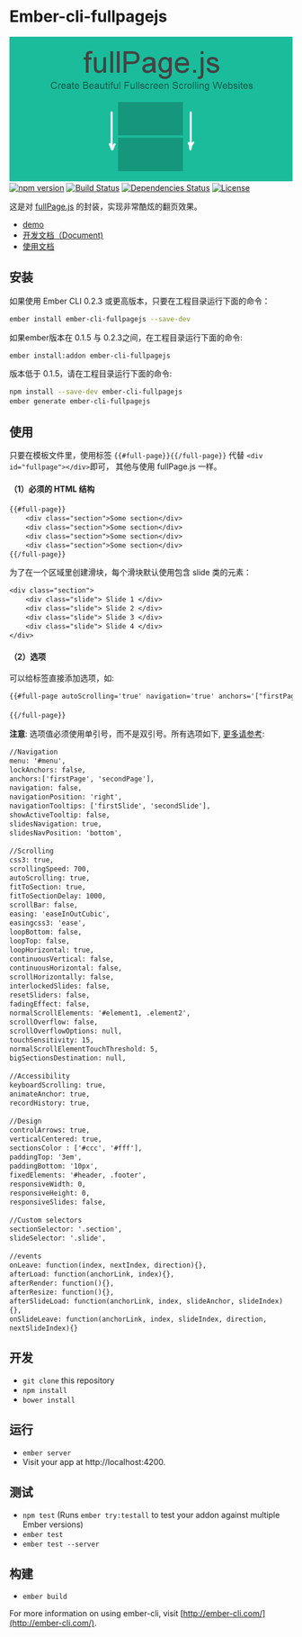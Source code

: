 # Ember-cli-fullpagejs

![intro.png](./tests/dummy/public/imgs/intro.png)
[![npm version](https://badge.fury.io/js/ember-cli-fullpagejs.svg)](https://badge.fury.io/js/ember-cli-fullpagejs)
[![Build Status](https://travis-ci.org/imfly/ember-cli-fullpagejs.png?branch=master)](https://travis-ci.org/imfly/ember-cli-fullpagejs)
[![Dependencies Status](https://david-dm.org/imfly/ember-cli-fullpagejs.svg)](https://david-dm.org/imfly/ember-cli-fullpagejs)
[![License](http://img.shields.io/badge/License-MIT-blue.svg)](http://opensource.org/licenses/MIT)

这是对 [fullPage.js](https://github.com/alvarotrigo/fullPage.js) 的封装，实现非常酷炫的翻页效果。

* [demo](http://ebookchain.org)
* [开发文档（Document)]()
* [使用文档](./README_zh_CN.md)

## 安装

如果使用 Ember CLI 0.2.3 或更高版本，只要在工程目录运行下面的命令：

```bash
ember install ember-cli-fullpagejs --save-dev
```

如果ember版本在 0.1.5 与 0.2.3之间，在工程目录运行下面的命令:

```bash
ember install:addon ember-cli-fullpagejs
```

版本低于 0.1.5，请在工程目录运行下面的命令:

```bash
npm install --save-dev ember-cli-fullpagejs
ember generate ember-cli-fullpagejs
```

## 使用

只要在模板文件里，使用标签 `{{#full-page}}{{/full-page}}` 代替 `<div id="fullpage"></div>`即可， 其他与使用 fullPage.js 一样。

#### （1）**必须的 HTML 结构**

```
{{#full-page}}
    <div class="section">Some section</div>
    <div class="section">Some section</div>
    <div class="section">Some section</div>
    <div class="section">Some section</div>
{{/full-page}}
```

为了在一个区域里创建滑块，每个滑块默认使用包含 slide 类的元素：

```
<div class="section">
    <div class="slide"> Slide 1 </div>
    <div class="slide"> Slide 2 </div>
    <div class="slide"> Slide 3 </div>
    <div class="slide"> Slide 4 </div>
</div>
```

#### （2）**选项**

可以给标签直接添加选项，如:

```html
{{#full-page autoScrolling='true' navigation='true' anchors='["firstPage", "secondPage"]' }}

{{/full-page}}
```

**注意**: 选项值必须使用单引号，而不是双引号。所有选项如下, [更多请参考](https://github.com/alvarotrigo/fullPage.js#options):

```
//Navigation
menu: '#menu',
lockAnchors: false,
anchors:['firstPage', 'secondPage'],
navigation: false,
navigationPosition: 'right',
navigationTooltips: ['firstSlide', 'secondSlide'],
showActiveTooltip: false,
slidesNavigation: true,
slidesNavPosition: 'bottom',

//Scrolling
css3: true,
scrollingSpeed: 700,
autoScrolling: true,
fitToSection: true,
fitToSectionDelay: 1000,
scrollBar: false,
easing: 'easeInOutCubic',
easingcss3: 'ease',
loopBottom: false,
loopTop: false,
loopHorizontal: true,
continuousVertical: false,
continuousHorizontal: false,
scrollHorizontally: false,
interlockedSlides: false,
resetSliders: false,
fadingEffect: false,
normalScrollElements: '#element1, .element2',
scrollOverflow: false,
scrollOverflowOptions: null,
touchSensitivity: 15,
normalScrollElementTouchThreshold: 5,
bigSectionsDestination: null,

//Accessibility
keyboardScrolling: true,
animateAnchor: true,
recordHistory: true,

//Design
controlArrows: true,
verticalCentered: true,
sectionsColor : ['#ccc', '#fff'],
paddingTop: '3em',
paddingBottom: '10px',
fixedElements: '#header, .footer',
responsiveWidth: 0,
responsiveHeight: 0,
responsiveSlides: false,

//Custom selectors
sectionSelector: '.section',
slideSelector: '.slide',

//events
onLeave: function(index, nextIndex, direction){},
afterLoad: function(anchorLink, index){},
afterRender: function(){},
afterResize: function(){},
afterSlideLoad: function(anchorLink, index, slideAnchor, slideIndex){},
onSlideLeave: function(anchorLink, index, slideIndex, direction, nextSlideIndex){}
```

## 开发

* `git clone` this repository
* `npm install`
* `bower install`

## 运行

* `ember server`
* Visit your app at http://localhost:4200.

## 测试

* `npm test` (Runs `ember try:testall` to test your addon against multiple Ember versions)
* `ember test`
* `ember test --server`

## 构建

* `ember build`

For more information on using ember-cli, visit [http://ember-cli.com/](http://ember-cli.com/).

